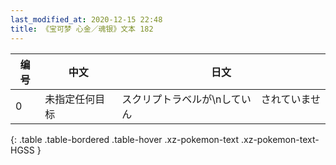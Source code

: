```yaml
---
last_modified_at: 2020-12-15 22:48
title: 《宝可梦 心金／魂银》文本 182
---
```

| 编号 | 中文 | 日文 |
| ---- | ---- | ---- |
| 0 | 未指定任何目标 | スクリプトラベルが\nしてい　されていません |
{: .table .table-bordered .table-hover .xz-pokemon-text .xz-pokemon-text-HGSS }